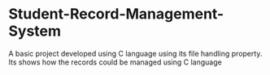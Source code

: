 # Student-Record-Management-System
A basic project developed using C language using its file handling property. Its shows how the records could be managed using C language
